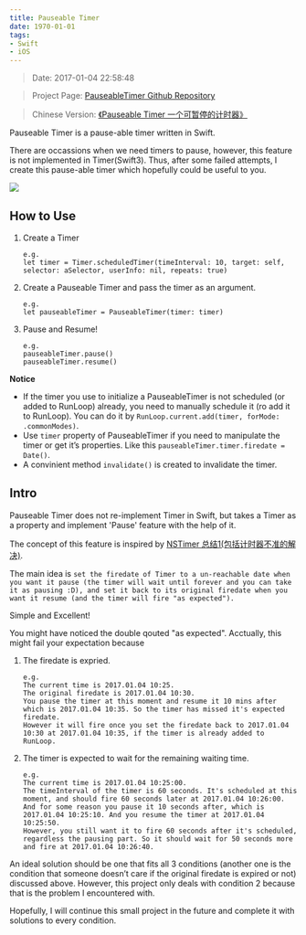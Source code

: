 ```yaml
---
title: Pauseable Timer
date: 1970-01-01 
tags:
- Swift
- iOS
---
```

> Date: 2017-01-04 22:58:48

> Project Page: [PauseableTimer Github Repository](https://github.com/cheng-kang/PauseableTimer)

> Chinese Version: [《Pauseable Timer 一个可暂停的计时器》](http://chengkang.me/2017/01/05/PauseableTimer%20%E4%B8%80%E4%B8%AA%E5%8F%AF%E6%9A%82%E5%81%9C%E7%9A%84%E8%AE%A1%E6%97%B6%E5%99%A8/)

Pauseable Timer is a pause-able timer written in Swift.

There are occassions when we need timers to pause, however, this feature is not implemented in Timer(Swift3). Thus, after some failed attempts, I create this pause-able timer which hopefully could be useful to you.

![](https://raw.githubusercontent.com/cheng-kang/PauseableTimer/master/PauseableTimer-1.gif)

<!--more-->

## How to Use
1. Create a Timer

	```
	e.g.
	let timer = Timer.scheduledTimer(timeInterval: 10, target: self, selector: aSelector, userInfo: nil, repeats: true)
	```

2. Create a Pauseable Timer and pass the timer as an argument.

	```
	e.g.
	let pauseableTimer = PauseableTimer(timer: timer)
	```

3. Pause and Resume!
	
	```
	e.g.
	pauseableTimer.pause()
	pauseableTimer.resume()
	```

**Notice**

- If the timer you use to initialize a PauseableTimer is not scheduled (or added to RunLoop) already, you need to manually schedule it (ro add it to RunLoop). You can do it by `RunLoop.current.add(timer, forMode: .commonModes)`. 
- Use `timer` property of PauseableTimer if you need to manipulate the timer or get it’s properties. Like this `pauseableTimer.timer.firedate = Date()`.
- A convinient method `invalidate()` is created to invalidate the timer.

## Intro
Pauseable Timer does not re-implement Timer in Swift, but takes a Timer as a property and implement 'Pause' feature with the help of it.

The concept of this feature is inspired by [NSTimer 总结1(包括计时器不准的解决)](http://www.jianshu.com/p/e554a164d0da). 

The main idea is `set the firedate of Timer to a un-reachable date when you want it pause (the timer will wait until forever and you can take it as pausing :D), and set it back to its original firedate when you want it resume (and the timer will fire "as expected").`

Simple and Excellent!

You might have noticed the double qouted "as expected". Acctually, this might fail your expectation because

1.  The firedate is expried.

	```
	e.g.
	The current time is 2017.01.04 10:25.
	The original firedate is 2017.01.04 10:30.
	You pause the timer at this moment and resume it 10 mins after which is 2017.01.04 10:35. So the timer has missed it's expected firedate. 
	However it will fire once you set the firedate back to 2017.01.04 10:30 at 2017.01.04 10:35, if the timer is already added to RunLoop.
	```

2. The timer is expected to wait for the remaining waiting time.

	```
	e.g.
	The current time is 2017.01.04 10:25:00.
	The timeInterval of the timer is 60 seconds. It's scheduled at this moment, and should fire 60 seconds later at 2017.01.04 10:26:00.
	And for some reason you pause it 10 seconds after, which is 2017.01.04 10:25:10. And you resume the timer at 2017.01.04 10:25:50.
	However, you still want it to fire 60 seconds after it's scheduled, regardless the pausing part. So it should wait for 50 seconds more and fire at 2017.01.04 10:26:40.
	```

An ideal solution should be one that fits all 3 conditions (another one is the condition that someone doesn’t care if the original firedate is expired or not) discussed above. However, this project only deals with condition 2 because that is the problem I encountered with.

Hopefully, I will continue this small project in the future and complete it with solutions to every condition.